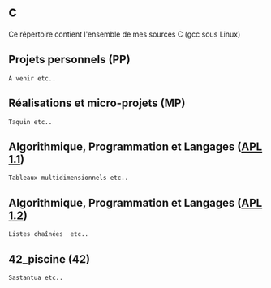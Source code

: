 # c

Ce répertoire contient l'ensemble de mes sources C (gcc sous Linux)

## Projets personnels (PP)

```
A venir etc..
```

## Réalisations et micro-projets (MP)

```
Taquin etc..
```

## Algorithmique, Programmation et Langages ([APL 1.1](http://www.iut-fbleau.fr/sitebp/apl11/))

```
Tableaux multidimensionnels etc..
```

## Algorithmique, Programmation et Langages ([APL 1.2](http://www.iut-fbleau.fr/sitebp/apl12/))

```
Listes chaînées  etc..
```

## 42_piscine (42)

```
Sastantua etc..
```
